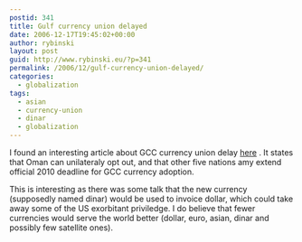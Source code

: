 ```yaml
---
postid: 341
title: Gulf currency union delayed
date: 2006-12-17T19:45:02+00:00
author: rybinski
layout: post
guid: http://www.rybinski.eu/?p=341
permalink: /2006/12/gulf-currency-union-delayed/
categories:
  - globalization
tags:
  - asian
  - currency-union
  - dinar
  - globalization
---
```

I found an interesting article about GCC currency union delay [here](http://archive.gulfnews.com/business/money/10089900.html) . It states that Oman can unilateraly opt out, and that other five nations amy extend official 2010 deadline for GCC currency adoption.

This is interesting as there was some talk that the new currency (supposedly named dinar) would be used to invoice dollar, which could take away some of the US exorbitant priviledge. I do believe that fewer currencies would serve the world better (dollar, euro, asian, dinar and possibly few satellite ones).
